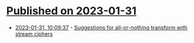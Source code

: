 # [Published on 2023-01-31](index.md)

* [2023-01-31, 10:09:37](https://lobste.rs/s/ulzt2t/suggestions_for_all_nothing_transform) - [Suggestions for all-or-nothing transform with stream ciphers](https://lobste.rs/s/ulzt2t/suggestions_for_all_nothing_transform)
